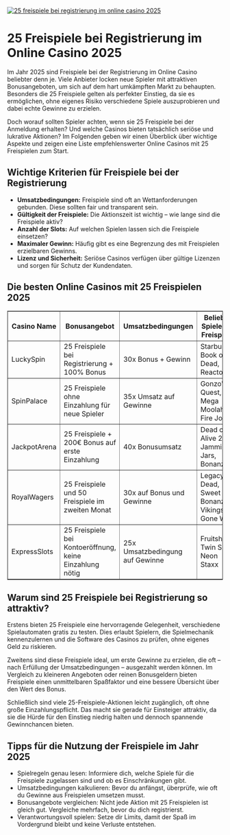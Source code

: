 [![25 freispiele bei registrierung im online casino 2025](https://123-caf.pages.dev/gitsignup.png)](https://vrmoo.ru/Bt82HjjY)

<h1>25 Freispiele bei Registrierung im Online Casino 2025</h1>  <p>Im Jahr 2025 sind Freispiele bei der Registrierung im Online Casino beliebter denn je. Viele Anbieter locken neue Spieler mit attraktiven Bonusangeboten, um sich auf dem hart umkämpften Markt zu behaupten. Besonders die 25 Freispiele gelten als perfekter Einstieg, da sie es ermöglichen, ohne eigenes Risiko verschiedene Spiele auszuprobieren und dabei echte Gewinne zu erzielen.</p>  <p>Doch worauf sollten Spieler achten, wenn sie 25 Freispiele bei der Anmeldung erhalten? Und welche Casinos bieten tatsächlich seriöse und lukrative Aktionen? Im Folgenden geben wir einen Überblick über wichtige Aspekte und zeigen eine Liste empfehlenswerter Online Casinos mit 25 Freispielen zum Start.</p>  <h2>Wichtige Kriterien für Freispiele bei der Registrierung</h2>  <ul>   <li><strong>Umsatzbedingungen:</strong> Freispiele sind oft an Wettanforderungen gebunden. Diese sollten fair und transparent sein.</li>   <li><strong>Gültigkeit der Freispiele:</strong> Die Aktionszeit ist wichtig – wie lange sind die Freispiele aktiv?</li>   <li><strong>Anzahl der Slots:</strong> Auf welchen Spielen lassen sich die Freispiele einsetzen?</li>   <li><strong>Maximaler Gewinn:</strong> Häufig gibt es eine Begrenzung des mit Freispielen erzielbaren Gewinns.</li>   <li><strong>Lizenz und Sicherheit:</strong> Seriöse Casinos verfügen über gültige Lizenzen und sorgen für Schutz der Kundendaten.</li> </ul>  <h2>Die besten Online Casinos mit 25 Freispielen 2025</h2>  <table border="1" cellpadding="8" cellspacing="0">   <thead>     <tr>       <th>Casino Name</th>       <th>Bonusangebot</th>       <th>Umsatzbedingungen</th>       <th>Beliebte Spiele für Freispiele</th>     </tr>   </thead>   <tbody>     <tr>       <td>LuckySpin</td>       <td>25 Freispiele bei Registrierung + 100% Bonus</td>       <td>30x Bonus + Gewinn</td>       <td>Starburst, Book of Dead, Reactoonz</td>     </tr>     <tr>       <td>SpinPalace</td>       <td>25 Freispiele ohne Einzahlung für neue Spieler</td>       <td>35x Umsatz auf Gewinne</td>       <td>Gonzo's Quest, Mega Moolah, Fire Joker</td>     </tr>     <tr>       <td>JackpotArena</td>       <td>25 Freispiele + 200€ Bonus auf erste Einzahlung</td>       <td>40x Bonusumsatz</td>       <td>Dead or Alive 2, Jammin’ Jars, Bonanza</td>     </tr>     <tr>       <td>RoyalWagers</td>       <td>25 Freispiele und 50 Freispiele im zweiten Monat</td>       <td>30x auf Bonus und Gewinne</td>       <td>Legacy of Dead, Sweet Bonanza, Vikings Gone Wild</td>     </tr>     <tr>       <td>ExpressSlots</td>       <td>25 Freispiele bei Kontoeröffnung, keine Einzahlung nötig</td>       <td>25x Umsatzbedingung auf Gewinne</td>       <td>Fruitshop, Twin Spin, Neon Staxx</td>     </tr>   </tbody> </table>  <h2>Warum sind 25 Freispiele bei Registrierung so attraktiv?</h2>  <p>Erstens bieten 25 Freispiele eine hervorragende Gelegenheit, verschiedene Spielautomaten gratis zu testen. Dies erlaubt Spielern, die Spielmechanik kennenzulernen und die Software des Casinos zu prüfen, ohne eigenes Geld zu riskieren.</p>  <p>Zweitens sind diese Freispiele ideal, um erste Gewinne zu erzielen, die oft – nach Erfüllung der Umsatzbedingungen – ausgezahlt werden können. Im Vergleich zu kleineren Angeboten oder reinen Bonusgeldern bieten Freispiele einen unmittelbaren Spaßfaktor und eine bessere Übersicht über den Wert des Bonus.</p>  <p>Schließlich sind viele 25-Freispiele-Aktionen leicht zugänglich, oft ohne große Einzahlungspflicht. Das macht sie gerade für Einsteiger attraktiv, da sie die Hürde für den Einstieg niedrig halten und dennoch spannende Gewinnchancen bieten.</p>  <h2>Tipps für die Nutzung der Freispiele im Jahr 2025</h2>  <ul>   <li>Spielregeln genau lesen: Informiere dich, welche Spiele für die Freispiele zugelassen sind und ob es Einschränkungen gibt.</li>   <li>Umsatzbedingungen kalkulieren: Bevor du anfängst, überprüfe, wie oft du Gewinne aus Freispielen umsetzen musst.</li>   <li>Bonusangebote vergleichen: Nicht jede Aktion mit 25 Freispielen ist gleich gut. Vergleiche mehrfach, bevor du dich registrierst.</li>   <li>Verantwortungsvoll spielen: Setze dir Limits, damit der Spaß im Vordergrund bleibt und keine Verluste entstehen.</li> </ul>